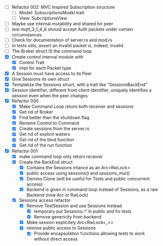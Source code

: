 - [ ] Refactor 002: MVC Inspired Subscription structure 
  - [ ] Model: SubscriptionsModel trait
  - [ ] View: SubcriptionsView
- [ ] Maybe use internal mutability and shared for peer
- [ ] test mqtt_3_1_4_6 should accept Auth packets under certain circumstances
- [ ] Check for documentation of server.rs and mod.rs
- [ ] In tests utils, assert an invalid packet is, indeed, invalid
- [ ] The Broker struct IS the command loop
- [X] Create control internal module with
  - [X] Control Trait
  - [X] impl for each Packet type
- [X] A Session must have access to its Peer
- [X] Give Sessions its own struct
- [X] Templatize the Sessions struct, with a trait like "SessionsBackEnd"
- [X] Session identifier, different from client identifier, uniquely identifies a session even when the peer changes
- [X] Refactor 000
  - [X] Make Command Loop return both receiver and sessions
  - [X] Get rid of Broker
  - [X] Find better than the shutdown flag
  - [X] Rename Control to Command 
  - [X] Create sessions from the server.rs
  - [X] Get rid of explicit waiters
  - [X] Get rid of the bind function
  - [X] Get rid of the run function
- [X] Refactor 001
  - [X] make command loop only return receiver
  - [X] Create the BackEnd struct
    - [X] Contains the Sessions intance as an Arc<RwLock<Sessions>>
    - [X] public access using sessions() and sessions_mut()
    - [X] Derives Clone (will be useful for Tests and public concurrent access)
    - [X] Backend is given in command loop instead of Sessions, as a raw Backend (now Arc or RwLock)
  - [X] Sessions access refactor
    - [X] Remove TestSession and use Sessions instead
      - [X] temporary put Sessions::* in public and fix tests
      - [X] Remove genericity from backend
    - [X] Make session explicitely Arc<RwLock<_>>
    - [X] remove public access to Sessions
      - [X] Provide encapsulation functions allowing tests to work without direct access
